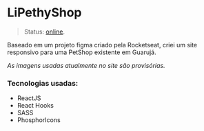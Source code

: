 # LiPethyShop
> Status: [online](https://petshop-muvias.vercel.app/).

Baseado em um projeto figma criado pela Rocketseat, criei um site responsivo para uma PetShop existente em Guarujá.

*As imagens usadas atualmente no site são provisórias.*

### Tecnologias usadas: 
- ReactJS
- React Hooks
- SASS
- PhosphorIcons